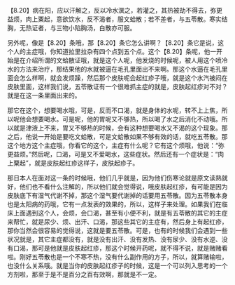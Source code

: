 【8.20】病在阳，应以汗解之，反以冷水潠之，若灌之，其热被劫不得去，弥更益烦，肉上粟起，意欲饮水，反不渴者，服文蛤散；若不差者，与五苓散。寒实结胸，无热证者，与三物小陷胸汤，白散亦可服。

另外呢，像是【8.20】条哦，那【8.20】条它怎么讲啊？【8.20】条它是说，这个人的主症哦，你知道拉里拉杂有四个点到五个点。这个【8.20】条呢，他一开始是在介绍所谓的文蛤散证哦，就是这个人呢，他发烧的时候呢，被人用这个喷冷水的方法来治疗，那结果他的水就被逼在毛孔里面出不来啊。那这个水逼在毛孔里面会怎么样啊，就会发烦躁，然后那个皮肤呢会起红疹子哦，就是这个水汽被闷在皮肤里面，这样我们说，五苓散证有一个很难抓主症的就是，皮肤起红疹对不对？就是在这一条里面出来的。

那它在这个，想要喝水哦，可是，反而不口渴，就是身体的水呢，转不上上焦，所以呢他会想要喝水。可是呢，他的胃呢又不够热，所以喝了水之后消化不动哦。所以就是津液上不来，胃又不够热的时候，会有这种想要喝水又不渴的这个现象。那之后，他说一开始是要吃文蛤散，可是文蛤散如果不够有效的话，就吃五苓散。那这个地方这个主症哦，你看它的这个，主症有什么呢？它有这个烦哦，他说：“弥更益烦。”然后呢，口渴，可是又不爱喝水，这些症状。然后还有一个症状是：“肉上粟起”，就是皮肤起红疹这样子，皮肤起疹子。

那日本人在面对这一条的时候哦，他们几乎就是，因为他们伤寒论就是原文读熟就好，他们也不看什么注解的，所以他们就会觉得说，哦皮肤起红疹，有可能是因为皮肤底下有湿气代谢不掉，那这个湿气要代谢掉的话要用五苓散。因为五苓散本身也是太阳病的药哦，它有一点发表的效果的，所以，这样子来处理。如果我们在临床上面遇到这个人，会烦，会口渴，甚至有小便不利，就是有五苓散的其它的主症来帮忙，就是尿少、烦、出汗、口渴，那这些其它的主症有，然后身上有起红疹，那你当然会很容易的觉得说，这就是要五苓散。可是，也有的时候我们会遇到一些状况就是，其它主症都没有，就是没有出汗、没有发热、没有尿少、没有水逆、没有口渴，那可是他就是皮肤起红疹，那这个时候开药呢，就不得不说，就是赌赌看啦。刚好五苓散也是一个不寒不热，没有什么副作用的方子，所以，就算赌输啦，也没什么关系哦。就是当你的皮肤起红疹子的时候，这是一个可以列入思考的一个方剂啦，那至于是不是百分之百有效啊，那就是不一定。
